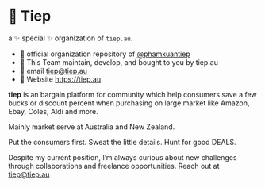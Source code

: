 # 👋 Tiep

a ✨ special ✨ organization of `tiep.au`.
- 🥋 official organization repository of [@phamxuantiep](https://www.github.com/phamxuantiep) 
- 👀 This Team maintain, develop, and bought to you by tiep.au
- 🌱 email tiep@tiep.au
- 💞️ Website https://tiep.au

**tiep** is an bargain platform for community which help consumers save a few bucks or discount percent when purchasing on large market like Amazon, Ebay, Coles, Aldi and more.

Mainly market serve at Australia and New Zealand.

Put the consumers first. Sweat the little details. Hunt for good DEALS.

Despite my current position, I’m always curious about new challenges through collaborations and freelance opportunities. Reach out at tiep@tiep.au
